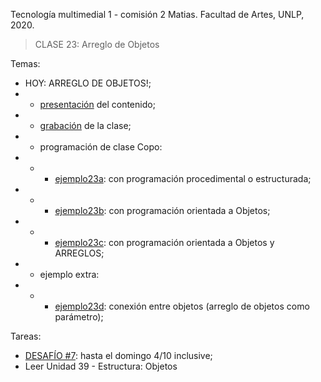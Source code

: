 Tecnología multimedial 1 - comisión 2 Matias. Facultad de Artes, UNLP, 2020.

> CLASE 23: Arreglo de Objetos

Temas:

- HOY: ARREGLO DE OBJETOS!;
- - [presentación](https://docs.google.com/presentation/d/1-FcJrU6FfMP53k-2t5O4joxYO7ZfoT3RMosaUaHDEtQ/edit?usp=sharing) del contenido;
- - [grabación]() de la clase;
- - programación de clase Copo:
- - - [ejemplo23a](https://github.com/matiasjl/TM1-2020/tree/master/clase23_9_29/clase23a_copo_procedural): con programación procedimental o estructurada;
- - - [ejemplo23b](https://github.com/matiasjl/TM1-2020/tree/master/clase23_9_29/clase23b_copo_con_objetos): con programación orientada a Objetos;
- - - [ejemplo23c](https://github.com/matiasjl/TM1-2020/tree/master/clase23_9_29/clase23c_copo_con_objetos_arreglos): con programación orientada a Objetos y ARREGLOS;
- - ejemplo extra:
- - - [ejemplo23d](https://github.com/matiasjl/TM1-2020/tree/master/clase23_9_29/clase23d_pelota_objeto_arreglo_lineas): conexión entre objetos (arreglo de objetos como parámetro);

Tareas:
- [DESAFÍO #7](https://drive.google.com/drive/folders/17cT8CVwN-4Xc5QAZ5JGyS44W5lEvUzTA?usp=sharing): hasta el domingo 4/10 inclusive;
- Leer Unidad 39 - Estructura: Objetos
